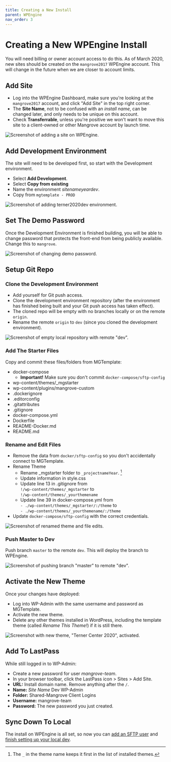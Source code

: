 ```yaml
---
title: Creating a New Install
parent: WPEngine
nav_order: 3
---
```


# Creating a New WPEngine Install
You will need billing or owner account access to do this.
As of March 2020, new sites should be created on the `mangrove2017` WPEngine account. This will change in the future when we are closer to account limits.

## Add Site
* Log into the WPEngine Dashboard, make sure you're looking at the `mangrove2017` account, and click "Add Site" in the top right corner.
* The **Site Name**, not to be confused with an _install name_, can be changed later, and only needs to be unique on this account.
* Check **Transferrable**, unless you're positive we won't want to move this site to a client-owned or other Mangrove account by launch time.

![Screenshot of adding a site on WPEngine.](images/add-site.png)

## Add Development Environment
The site will need to be developed first, so start with the Development environment.

* Select **Add Development**.
* Select **Copy from existing**
* Name the environment _sitenameyeardev_.
* Copy from `mgtemplate - PROD`

![Screenshot of adding terner2020dev environment.](images/add-development-environment.png)

## Set The Demo Password
Once the Development Environment is finished building, you will be able to change password that protects the front-end from being publicly available. Change this to `mangrove`.

![Screenshot of changing demo password.](images/demo-password.png)

## Setup Git Repo
### Clone the Development Environment
* Add yourself for Git push access.
* Clone the development environment repository (after the environment has finished being built and your Git push access has taken effect).
* The cloned repo will be empty with no branches locally or on the remote `origin`.
* Rename the remote `origin` to `dev` (since you cloned the development environment).

![Screenshot of empty local repository with remote "dev".](images/cloned-repo.png)

### Add The Starter Files
Copy and commit these files/folders from MGTemplate:

* docker-compose
    * **Important!** Make sure you don't commit `docker-compose/sftp-config`
* wp-content/themes/\_mgstarter
* wp-content/plugins/mangrove-custom
* .dockerignore
* .editorconfig
* .gitattributes
* .gitignore
* docker-compose.yml
* Dockerfile
* README-Docker.md
* README.md

### Rename and Edit Files
* Remove the data from `docker/sftp-config` so you don't accidentally connect to MGTemplate.
* Rename Theme
    * Rename \_mgstarter folder to `_projectnameYear`. [^1]
    * Update information in style.css
    * Update line 13 in .gitignore from  
    `!/wp-content/themes/_mgstarter` to  
    `!/wp-content/themes/_yourthemename`
    * Update line 39 in docker-compose.yml from  
    `- ./wp-content/themes/_mgstarter/:/theme` to  
    `- ./wp-content/themes/_yourthemename/:/theme`
* Update `docker-compose/sftp-config` with the correct credentials.

[^1]: The `_` in the theme name keeps it first in the list of installed themes.

![Screenshot of renamed theme and file edits.](images/rename-edit-files.png)

### Push Master to Dev
Push branch `master` to the remote `dev`. This will deploy the branch to WPEngine.

![Screenshot of pushing branch "master" to remote "dev".](images/push-to-dev.png)

## Activate the New Theme
Once your changes have deployed:
* Log into WP-Admin with the same username and password as MGTemplate.
* Activate the new theme.
* Delete any other themes installed in WordPress, including the template theme (called _Rename This Theme!_) if it is still there.

![Screenshot with new theme, "Terner Center 2020", activated.](images/new-theme-active.png)

## Add To LastPass
While still logged in to WP-Admin:
* Create a new password for user _mangrove-team_.
* In your browser toolbar, click the LastPass icon > Sites > Add Site.
* **URL:** Install domain name. Remove anything after the `/`.
* **Name:** _Site Name_ Dev WP-Admin
* **Folder:** Shared-Mangrove Client Logins
* **Username:** mangrove-team
* **Password:** The new password you just created.

## Sync Down To Local
The install on WPEngine is all set, so now you can [add an SFTP user](add-sftp-user) and [finish setting up your local dev](/local-development/sftp-config).
